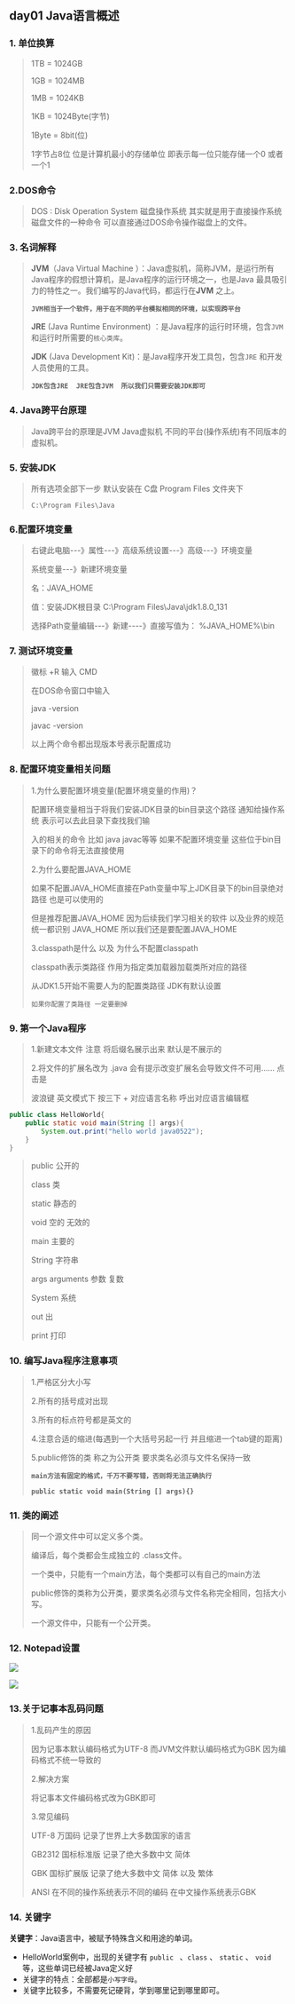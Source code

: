 ## day01 Java语言概述

### 1. 单位换算

> 1TB = 1024GB
>
> 1GB = 1024MB
>
> 1MB = 1024KB
>
> 1KB = 1024Byte(字节)
>
> 1Byte = 8bit(位) 
>
> 1字节占8位 位是计算机最小的存储单位 即表示每一位只能存储一个0 或者 一个1 

### 2.DOS命令

> DOS : Disk Operation System 磁盘操作系统 其实就是用于直接操作系统磁盘文件的一种命令 可以直接通过DOS命令操作磁盘上的文件。

### 3. 名词解释

>  **JVM**（Java Virtual Machine ）：Java虚拟机，简称JVM，是运行所有Java程序的假想计算机，是Java程序的运行环境之一，也是Java 最具吸引力的特性之一。我们编写的Java代码，都运行在**JVM** 之上。
>
> **`JVM相当于一个软件，用于在不同的平台模拟相同的环境，以实现跨平台`**
>
> **JRE** (Java Runtime Environment) ：是Java程序的运行时环境，包含`JVM` 和运行时所需要的`核心类库`。
>
> **JDK**  (Java Development Kit)：是Java程序开发工具包，包含`JRE` 和开发人员使用的工具。
>
> **`JDK包含JRE  JRE包含JVM  所以我们只需要安装JDK即可`**

### 4. Java跨平台原理

> Java跨平台的原理是JVM  Java虚拟机   不同的平台(操作系统)有不同版本的虚拟机。

### 5. 安装JDK

> 所有选项全部下一步 默认安装在 C盘 Program Files 文件夹下 
>
> `C:\Program Files\Java`

### 6.配置环境变量

> 右键此电脑---》属性---》高级系统设置---》高级---》环境变量
>
> 系统变量---》新建环境变量
>
> 名：JAVA_HOME
>
> 值：安装JDK根目录   C:\Program Files\Java\jdk1.8.0_131
>
> 选择Path变量编辑---》新建----》直接写值为：  %JAVA_HOME%\bin

### 7. 测试环境变量

> 徽标 +R 输入 CMD
>
> 在DOS命令窗口中输入
>
> java -version
>
> javac -version
>
> 以上两个命令都出现版本号表示配置成功

### 8. 配置环境变量相关问题

> 1.为什么要配置环境变量(配置环境变量的作用)？
>
> 配置环境变量相当于将我们安装JDK目录的bin目录这个路径 通知给操作系统 表示可以去此目录下查找我们输
>
> 入的相关的命令  比如 java  javac等等 如果不配置环境变量 这些位于bin目录下的命令将无法直接使用
>
> 2.为什么要配置JAVA_HOME
>
> 如果不配置JAVA_HOME直接在Path变量中写上JDK目录下的bin目录绝对路径  也是可以使用的
>
> 但是推荐配置JAVA_HOME  因为后续我们学习相关的软件 以及业界的规范 统一都识别 JAVA_HOME  所以我们还是要配置JAVA_HOME
>
> 3.classpath是什么  以及  为什么不配置classpath 
>
> classpath表示类路径 作用为指定类加载器加载类所对应的路径   
>
> 从JDK1.5开始不需要人为的配置类路径 JDK有默认设置
>
> `如果你配置了类路径 一定要删掉 `

### 9. 第一个Java程序

> 1.新建文本文件 注意 将后缀名展示出来 默认是不展示的 
>
> 2.将文件的扩展名改为 .java 会有提示改变扩展名会导致文件不可用…… 点击是
>
> 波浪键 英文模式下 按三下 + 对应语言名称 呼出对应语言编辑框

```java
public class HelloWorld{
	public static void main(String [] args){
		System.out.print("hello world java0522");
	}
}
```

> public 公开的
>
> class 类
>
> static 静态的
>
> void 空的 无效的
>
> main 主要的
>
> String 字符串
>
> args  arguments 参数 复数
>
> System 系统
>
> out 出
>
> print 打印

### 10. 编写Java程序注意事项

> 1.严格区分大小写 
>
> 2.所有的括号成对出现 
>
> 3.所有的标点符号都是英文的
>
> 4.注意合适的缩进(每遇到一个大括号另起一行 并且缩进一个tab键的距离)
>
> 5.public修饰的类 称之为公开类 要求类名必须与文件名保持一致 
>
> **`main方法有固定的格式，千万不要写错，否则将无法正确执行`**
>
> **`public static void main(String [] args){}`**

### 11. 类的阐述

> 同一个源文件中可以定义多个类。
>
> 编译后，每个类都会生成独立的 .class文件。
>
> 一个类中，只能有一个main方法，每个类都可以有自己的main方法
>
> public修饰的类称为公开类，要求类名必须与文件名称完全相同，包括大小写。
>
> 一个源文件中，只能有一个公开类。

### 12. Notepad设置

![](img/notepad设置1.png)

![](img/notepad设置2.png)

### 13.关于记事本乱码问题

> 1.乱码产生的原因
>
> 因为记事本默认编码格式为UTF-8  而JVM文件默认编码格式为GBK  因为编码格式不统一导致的
>
> 2.解决方案
>
> 将记事本文件编码格式改为GBK即可   
>
> 3.常见编码
>
> UTF-8 万国码 记录了世界上大多数国家的语言  
>
> GB2312 国标标准版 记录了绝大多数中文 简体
>
> GBK 国标扩展版 记录了绝大多数中文 简体 以及 繁体 
>
> ANSI 在不同的操作系统表示不同的编码 在中文操作系统表示GBK

### 14. 关键字

**关键字**：Java语言中，被赋予特殊含义和用途的单词。

- HelloWorld案例中，出现的关键字有 `public ` 、`class` 、 `static` 、  `void`  等，这些单词已经被Java定义好
- 关键字的特点：全部都是`小写字母`。
- 关键字比较多，不需要死记硬背，学到哪里记到哪里即可。